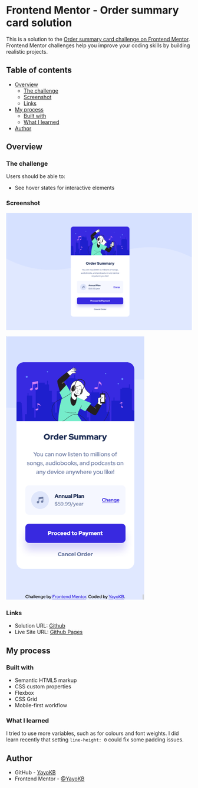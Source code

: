 # Frontend Mentor - Order summary card solution

This is a solution to the [Order summary card challenge on Frontend Mentor](https://www.frontendmentor.io/challenges/order-summary-component-QlPmajDUj). Frontend Mentor challenges help you improve your coding skills by building realistic projects.

## Table of contents

- [Overview](#overview)
  - [The challenge](#the-challenge)
  - [Screenshot](#screenshot)
  - [Links](#links)
- [My process](#my-process)
  - [Built with](#built-with)
  - [What I learned](#what-i-learned)
- [Author](#author)

## Overview

### The challenge

Users should be able to:

- See hover states for interactive elements

### Screenshot

![](./screenshot.jpg)

![](./screenshot-mobile.jpg)

### Links

- Solution URL: [Github](https://github.com/YayoKB/fem-order-summary-component)
- Live Site URL: [Github Pages](https://yayokb.github.io/fem-order-summary-component/)

## My process

### Built with

- Semantic HTML5 markup
- CSS custom properties
- Flexbox
- CSS Grid
- Mobile-first workflow

### What I learned

I tried to use more variables, such as for colours and font weights. I did learn recently that setting `line-height: 0` could fix some padding issues.

## Author

- GitHub - [YayoKB](https://www.github.com/YayoKB)
- Frontend Mentor - [@YayoKB](https://www.frontendmentor.io/profile/YayoKB)
